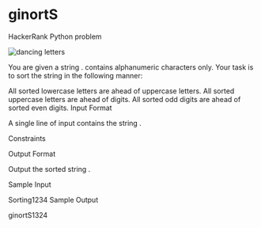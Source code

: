 # ginortS
HackerRank Python problem

<img src = "https://i.imgur.com/u7WkSk7.gif" alt = "dancing letters">

You are given a string .
 contains alphanumeric characters only.
Your task is to sort the string  in the following manner:

All sorted lowercase letters are ahead of uppercase letters.
All sorted uppercase letters are ahead of digits.
All sorted odd digits are ahead of sorted even digits.
Input Format

A single line of input contains the string .

Constraints

Output Format

Output the sorted string .

Sample Input

Sorting1234
Sample Output

ginortS1324
